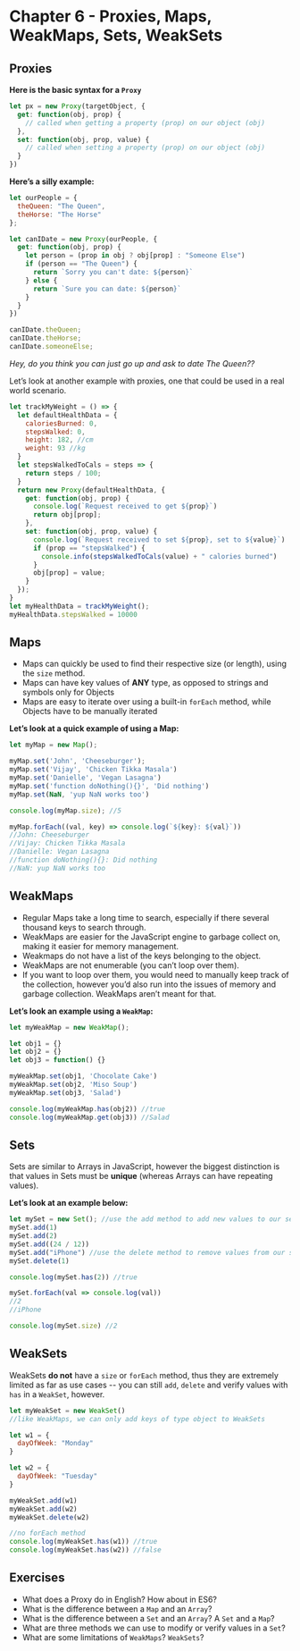 # Chapter 6 - Proxies, Maps, WeakMaps, Sets, WeakSets

## Proxies

**Here is the basic syntax for a `Proxy`**

```js
let px = new Proxy(targetObject, {
  get: function(obj, prop) {
    // called when getting a property (prop) on our object (obj)  
  },
  set: function(obj, prop, value) {
    // called when setting a property (prop) on our object (obj)
  }
})
```

**Here’s a silly example:**

```js
let ourPeople = {
  theQueen: "The Queen",
  theHorse: "The Horse"
};

let canIDate = new Proxy(ourPeople, {
  get: function(obj, prop) {
    let person = (prop in obj ? obj[prop] : "Someone Else")
    if (person == "The Queen") {
      return `Sorry you can't date: ${person}`
    } else {
      return `Sure you can date: ${person}`
    }
  }
})

canIDate.theQueen;
canIDate.theHorse;
canIDate.someoneElse;
```

*Hey, do you think you can just go up and ask to date The Queen??*   

Let’s look at another example with proxies, one that could be used in a real world scenario.

```js
let trackMyWeight = () => {
  let defaultHealthData = {
    caloriesBurned: 0,
    stepsWalked: 0,
    height: 182, //cm     
    weight: 93 //kg   
  }
  let stepsWalkedToCals = steps => {
    return steps / 100;
  }
  return new Proxy(defaultHealthData, {
    get: function(obj, prop) {
      console.log(`Request received to get ${prop}`)
      return obj[prop];
    },
    set: function(obj, prop, value) {
      console.log(`Request received to set ${prop}, set to ${value}`)
      if (prop == "stepsWalked") {
        console.info(stepsWalkedToCals(value) + " calories burned")
      }
      obj[prop] = value;
    }
  });
}
let myHealthData = trackMyWeight();
myHealthData.stepsWalked = 10000
```

## Maps

- Maps can quickly be used to find their respective size (or length), using the `size` method.   
- Maps can have key values of **ANY** type, as opposed to strings and symbols only for Objects
- Maps are easy to iterate over using a built-in `forEach` method, while Objects have to be manually iterated

**Let’s look at a quick example of using a Map:**

```js
let myMap = new Map();

myMap.set('John', 'Cheeseburger');
myMap.set('Vijay', 'Chicken Tikka Masala')
myMap.set('Danielle', 'Vegan Lasagna')
myMap.set('function doNothing(){}', 'Did nothing')
myMap.set(NaN, 'yup NaN works too')

console.log(myMap.size); //5   

myMap.forEach((val, key) => console.log(`${key}: ${val}`))
//John: Cheeseburger
//Vijay: Chicken Tikka Masala
//Danielle: Vegan Lasagna
//function doNothing(){}: Did nothing
//NaN: yup NaN works too
```



## WeakMaps

- Regular Maps take a long time to search, especially if there several thousand keys to search through.
- WeakMaps are easier for the JavaScript engine to garbage collect on, making it easier for memory management.  
- Weakmaps do not have a list of the keys belonging to the object.
- WeakMaps are not enumerable (you can’t loop over them). 
- If you want to loop over them, you would need to manually keep track of the collection, however you’d also run into the issues of memory and garbage collection.  WeakMaps aren’t meant for that.  

**Let’s look an example using a `WeakMap`:**

```js
let myWeakMap = new WeakMap();

let obj1 = {}
let obj2 = {}
let obj3 = function() {}

myWeakMap.set(obj1, 'Chocolate Cake')
myWeakMap.set(obj2, 'Miso Soup')
myWeakMap.set(obj3, 'Salad')

console.log(myWeakMap.has(obj2)) //true
console.log(myWeakMap.get(obj3)) //Salad
```

## Sets

Sets are similar to Arrays in JavaScript, however the biggest distinction is that values in Sets must be **unique** (whereas Arrays can have repeating values).     

**Let’s look at an example below:**

```js
let mySet = new Set(); //use the add method to add new values to our set
mySet.add(1)
mySet.add(2)
mySet.add((24 / 12))
mySet.add("iPhone") //use the delete method to remove values from our set
mySet.delete(1)

console.log(mySet.has(2)) //true

mySet.forEach(val => console.log(val))
//2
//iPhone

console.log(mySet.size) //2
```

## WeakSets

WeakSets **do not** have a `size` or `forEach` method, thus they are extremely limited as far as use cases -- you can still `add`, `delete` and verify values with `has` in a `WeakSet`, however.

```js
let myWeakSet = new WeakSet()
//like WeakMaps, we can only add keys of type object to WeakSets

let w1 = {
  dayOfWeek: "Monday"
}

let w2 = {
  dayOfWeek: "Tuesday"
}

myWeakSet.add(w1)
myWeakSet.add(w2)
myWeakSet.delete(w2)

//no forEach method  
console.log(myWeakSet.has(w1)) //true
console.log(myWeakSet.has(w2)) //false
```

## Exercises

- What does a Proxy do in English?  How about in ES6?
- What is the difference between a `Map` and an `Array`?
- What is the difference between a `Set` and an `Array`?  A `Set` and a `Map`?
- What are three methods we can use to modify or verify values in a `Set`?
- What are some limitations of `WeakMaps`?  `WeakSets`?
